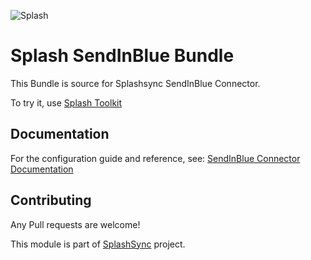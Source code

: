 ![Splash](http://www.splashsync.com/bundles/theme/img/splash-logo.png)

# Splash SendInBlue Bundle

This Bundle is source for Splashsync SendInBlue Connector.

To try it, use [Splash Toolkit](https://github.com/SplashSync/Toolkit)

## Documentation

For the configuration guide and reference, see: [SendInBlue Connector Documentation](https://splashsync.github.io/SendInBlue-Bundle/)

## Contributing

Any Pull requests are welcome! 

This module is part of [SplashSync](https://www.splashsync.com) project.